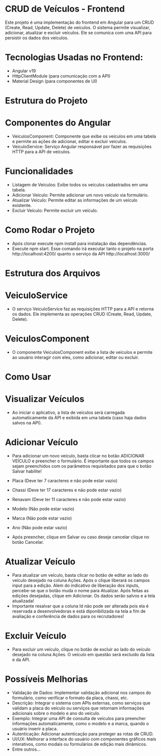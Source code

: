 # CRUD de Veículos - Frontend

Este projeto é uma implementação do frontend em Angular para um CRUD (Create, Read, Update, Delete) de veículos. O sistema permite visualizar, adicionar, atualizar e excluir veículos. Ele se comunica com uma API para persistir os dados dos veículos.

# Tecnologias Usadas no Frontend:

* Angular v19
* HttpClientModule (para comunicação com a API)
* Material Design (para componentes de UI)

# Estrutura do Projeto
#   Componentes do Angular
* VeiculosComponent: Componente que exibe os veículos em uma tabela e permite as ações de adicionar, editar e excluir veículos.
* VeiculoService: Serviço Angular responsável por fazer as requisições HTTP para a API de veículos.

# Funcionalidades
* Listagem de Veículos: Exibe todos os veículos cadastrados em uma tabela.
* Adicionar Veículo: Permite adicionar um novo veículo via formulário.
* Atualizar Veículo: Permite editar as informações de um veículo existente.
* Excluir Veículo: Permite excluir um veículo.

# Como Rodar o Projeto
* Após clonar execute npm install para instalação das dependências.
* Execute npm start. Esse comando irá executar tanto o projeto na porta http://localhost:4200/ quanto o serviço da API http://localhost:3000/

# Estrutura dos Arquivos
   # VeiculoService
   *  O serviço VeiculoService faz as requisições HTTP para a API e retorna os dados. Ele implementa as operações CRUD (Create, Read, Update, Delete).

   # VeiculosComponent
   * O componente VeiculosComponent exibe a lista de veículos e permite ao usuário interagir com eles, como adicionar, editar ou excluir.

 # Como Usar
   # Visualizar Veículos
   * Ao iniciar o aplicativo, a lista de veículos será carregada automaticamente da API e exibida em uma tabela (caso haja dados salvos na API).

   # Adicionar Veículo
   * Para adicionar um novo veículo, basta clicar no botão ADICIONAR VEÍCULO e preencher o formulário. É importante que todos os campos sejam preenchidos 
     com os parâmetros requisitados para que o botão Salvar habilite!

* Placa (Deve ter 7 caracteres e não pode estar vazio)
* Chassi (Deve ter 17 caracteres e não pode estar vazio)
* Renavam (Deve ter 11 caracteres e não pode estar vazio)
* Modelo (Não pode estar vazio)
* Marca  (Não pode estar vazio)
* Ano  (Não pode estar vazio)
* Após preencher, clique em Salvar ou caso deseje cancelar clique no botão Cancelar.

# Atualizar Veículo
* Para atualizar um veículo, basta clicar no botão de editar ao lado do veículo desejado na coluna Ações. Após o clique liberará os campos input para a edição. 
  Alem do indicativo de liberação dos inputs, percebe-se que o botão muda o nome para Atualizar. Após feitas as edições desejadas, clique em Adicionar. Os dados 
  serão salvos e a tela atualizada!
* Importante resalvar que a coluna Id não pode ser alterada pois ela é reservada a desenvolvedoras e está diponibilizada na tela a fim de avaliação e conferência de dados
  para os recrutadores!

# Excluir Veículo
* Para excluir um veículo, clique no botão de excluir ao lado do veículo desejado na coluna Ações. O veículo em questão será excluido da lista e da API.


# Possíveis Melhorias
* Validação de Dados: Implementar validação adicional nos campos do formulário, como verificar o formato da placa, chassi, etc.
* Descrição: Integrar o sistema com APIs externas, como serviços que validam a placa do veículo ou serviços que retornam informações adicionais sobre o modelo e ano do veículo.
* Exemplo: Integrar uma API de consulta de veículos para preencher informações automaticamente, como o modelo e a marca, quando o usuário inserir a placa.
* Autenticação: Adicionar autenticação para proteger as rotas de CRUD.
* UI/UX: Melhorar a interface do usuário com componentes gráficos mais interativos, como modais ou formulários de edição mais dinâmicos.
* Entre outros...
